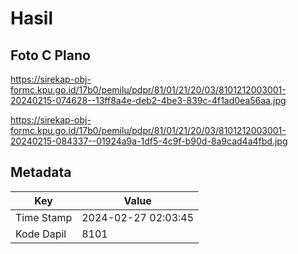 # Hasil

## Foto C Plano

https://sirekap-obj-formc.kpu.go.id/17b0/pemilu/pdpr/81/01/21/20/03/8101212003001-20240215-074628--13ff8a4e-deb2-4be3-839c-4f1ad0ea56aa.jpg

https://sirekap-obj-formc.kpu.go.id/17b0/pemilu/pdpr/81/01/21/20/03/8101212003001-20240215-084337--01924a9a-1df5-4c9f-b90d-8a9cad4a4fbd.jpg


## Metadata

| Key        | Value               |
| ---------- | ------------------- |
| Time Stamp | 2024-02-27 02:03:45 |
| Kode Dapil | 8101                |



